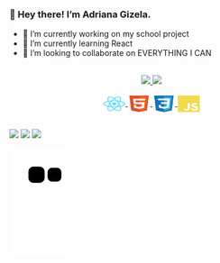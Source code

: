 ### 👋 Hey there! I’m Adriana Gizela.

- 👀 I’m currently working on my school project 
- 🌱 I’m currently learning React 
- 💞️ I’m looking to collaborate on EVERYTHING I CAN
<br>
<div align="center">
  <a href="https://github.com/Irdalezig">
  <img height="130em" src="https://github-readme-stats.vercel.app/api?username=Irdalezig&show_icons=true&theme=dracula&include_all_commits=true&count_private=true"/>
  <img height="130em" src="https://github-readme-stats.vercel.app/api/top-langs/?username=Irdalezig&layout=compact&langs_count=7&theme=dracula"/>
</div>
 <div style="display: inline_block" align="center"><br>
  <img align="center" alt="Rafa-React" height="30" width="40" src="https://raw.githubusercontent.com/devicons/devicon/master/icons/react/react-original.svg">
  <img align="center" alt="Rafa-HTML" height="30" width="40" src="https://raw.githubusercontent.com/devicons/devicon/master/icons/html5/html5-original.svg">
  <img align="center" alt="Rafa-CSS" height="30" width="40" src="https://raw.githubusercontent.com/devicons/devicon/master/icons/css3/css3-original.svg">
  <img align="center" alt="Rafa-Js" height="30" width="40" src="https://raw.githubusercontent.com/devicons/devicon/master/icons/javascript/javascript-plain.svg">
</div>
    
  ##
 
<div> 
  <a href="https://www.instagram.com/irdalezig/" target="_blank"><img src="https://img.shields.io/badge/-Instagram-%23E4405F?style=for-the-badge&logo=instagram&logoColor=white" target="_blank"></a>
  <a href = "mailto:asampaio2002@gmail.com"><img src="https://img.shields.io/badge/-Gmail-%23333?style=for-the-badge&logo=gmail&logoColor=white" target="_blank"></a>
  <a href="https://www.linkedin.com/in/adriana-sampaio-207820228/" target="_blank"><img src="https://img.shields.io/badge/-LinkedIn-%230077B5?style=for-the-badge&logo=linkedin&logoColor=white" target="_blank"></a> 
 
  ![Snake animation](https://github.com/rafaballerini/rafaballerini/blob/output/github-contribution-grid-snake.svg)

<!---
- I'm new here
- 📫 How to reach me ...
Irdalezig/Irdalezig is a ✨ special ✨ repository because its `README.md` (this file) appears on your GitHub profile.
You can click the Preview link to take a look at your changes.
--->

